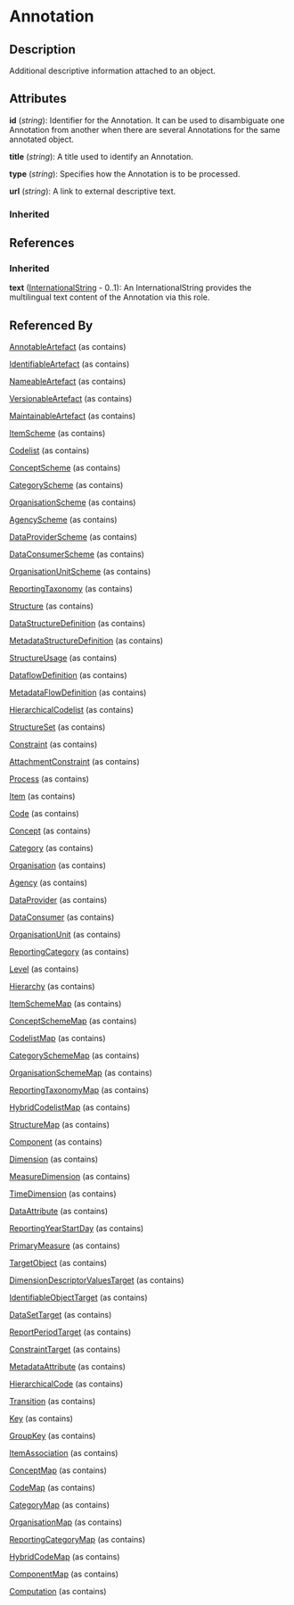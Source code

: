 
# Annotation





## Description

Additional descriptive information attached to an object.


## Attributes

**id** (*string*): Identifier for the Annotation. It can be used to disambiguate one Annotation from another when there are several Annotations for the same annotated object.

**title** (*string*): A title used to identify an Annotation.

**type** (*string*): Specifies how the Annotation is to be processed.

**url** (*string*): A link to external descriptive text.

### Inherited



## References

### Inherited

**text** ([InternationalString](InternationalString.md) - 0..1): An InternationalString provides the multilingual text content of the Annotation via this role.


## Referenced By

[AnnotableArtefact](AnnotableArtefact.md) (as contains)

[IdentifiableArtefact](IdentifiableArtefact.md) (as contains)

[NameableArtefact](NameableArtefact.md) (as contains)

[VersionableArtefact](VersionableArtefact.md) (as contains)

[MaintainableArtefact](MaintainableArtefact.md) (as contains)

[ItemScheme](ItemScheme.md) (as contains)

[Codelist](../Codelists/Codelist.md) (as contains)

[ConceptScheme](../ConceptSchemes/ConceptScheme.md) (as contains)

[CategoryScheme](../CategorySchemes/CategoryScheme.md) (as contains)

[OrganisationScheme](../OrganisationSchemes/OrganisationScheme.md) (as contains)

[AgencyScheme](../OrganisationSchemes/AgencyScheme.md) (as contains)

[DataProviderScheme](../OrganisationSchemes/DataProviderScheme.md) (as contains)

[DataConsumerScheme](../OrganisationSchemes/DataConsumerScheme.md) (as contains)

[OrganisationUnitScheme](../OrganisationSchemes/OrganisationUnitScheme.md) (as contains)

[ReportingTaxonomy](../ReportingTaxonomies/ReportingTaxonomy.md) (as contains)

[Structure](Structure.md) (as contains)

[DataStructureDefinition](../DataStructureDefinitions/DataStructureDefinition.md) (as contains)

[MetadataStructureDefinition](../MetadataStructureDefinitions/MetadataStructureDefinition.md) (as contains)

[StructureUsage](StructureUsage.md) (as contains)

[DataflowDefinition](../DataStructureDefinitions/DataflowDefinition.md) (as contains)

[MetadataFlowDefinition](../MetadataStructureDefinitions/MetadataFlowDefinition.md) (as contains)

[HierarchicalCodelist](../HierarchicalCodelists/HierarchicalCodelist.md) (as contains)

[StructureSet](../StructureMaps/StructureSet.md) (as contains)

[Constraint](../Constraints/Constraint.md) (as contains)

[AttachmentConstraint](../Constraints/AttachmentConstraint.md) (as contains)

[Process](../Process/Process.md) (as contains)

[Item](Item.md) (as contains)

[Code](../Codelists/Code.md) (as contains)

[Concept](../ConceptSchemes/Concept.md) (as contains)

[Category](../CategorySchemes/Category.md) (as contains)

[Organisation](../OrganisationSchemes/Organisation.md) (as contains)

[Agency](../OrganisationSchemes/Agency.md) (as contains)

[DataProvider](../OrganisationSchemes/DataProvider.md) (as contains)

[DataConsumer](../OrganisationSchemes/DataConsumer.md) (as contains)

[OrganisationUnit](../OrganisationSchemes/OrganisationUnit.md) (as contains)

[ReportingCategory](../ReportingTaxonomies/ReportingCategory.md) (as contains)

[Level](../HierarchicalCodelists/Level.md) (as contains)

[Hierarchy](../HierarchicalCodelists/Hierarchy.md) (as contains)

[ItemSchemeMap](../ItemSchemeMaps/ItemSchemeMap.md) (as contains)

[ConceptSchemeMap](../ItemSchemeMaps/ConceptSchemeMap.md) (as contains)

[CodelistMap](../ItemSchemeMaps/CodelistMap.md) (as contains)

[CategorySchemeMap](../ItemSchemeMaps/CategorySchemeMap.md) (as contains)

[OrganisationSchemeMap](../ItemSchemeMaps/OrganisationSchemeMap.md) (as contains)

[ReportingTaxonomyMap](../ItemSchemeMaps/ReportingTaxonomyMap.md) (as contains)

[HybridCodelistMap](../HybridCodelistMap/HybridCodelistMap.md) (as contains)

[StructureMap](../StructureMaps/StructureMap.md) (as contains)

[Component](Component.md) (as contains)

[Dimension](../DataStructureDefinitions/Dimension.md) (as contains)

[MeasureDimension](../DataStructureDefinitions/MeasureDimension.md) (as contains)

[TimeDimension](../DataStructureDefinitions/TimeDimension.md) (as contains)

[DataAttribute](../DataStructureDefinitions/DataAttribute.md) (as contains)

[ReportingYearStartDay](../DataStructureDefinitions/ReportingYearStartDay.md) (as contains)

[PrimaryMeasure](../DataStructureDefinitions/PrimaryMeasure.md) (as contains)

[TargetObject](../MetadataStructureDefinitions/TargetObject.md) (as contains)

[DimensionDescriptorValuesTarget](../MetadataStructureDefinitions/DimensionDescriptorValuesTarget.md) (as contains)

[IdentifiableObjectTarget](../MetadataStructureDefinitions/IdentifiableObjectTarget.md) (as contains)

[DataSetTarget](../MetadataStructureDefinitions/DataSetTarget.md) (as contains)

[ReportPeriodTarget](../MetadataStructureDefinitions/ReportPeriodTarget.md) (as contains)

[ConstraintTarget](../MetadataStructureDefinitions/ConstraintTarget.md) (as contains)

[MetadataAttribute](../MetadataStructureDefinitions/MetadataAttribute.md) (as contains)

[HierarchicalCode](../HierarchicalCodelists/HierarchicalCode.md) (as contains)

[Transition](../Process/Transition.md) (as contains)

[Key](../DataStructureDefinitions/Key.md) (as contains)

[GroupKey](../DataStructureDefinitions/GroupKey.md) (as contains)

[ItemAssociation](../ItemSchemeMaps/ItemAssociation.md) (as contains)

[ConceptMap](../ItemSchemeMaps/ConceptMap.md) (as contains)

[CodeMap](../ItemSchemeMaps/CodeMap.md) (as contains)

[CategoryMap](../ItemSchemeMaps/CategoryMap.md) (as contains)

[OrganisationMap](../ItemSchemeMaps/OrganisationMap.md) (as contains)

[ReportingCategoryMap](../ItemSchemeMaps/ReportingCategoryMap.md) (as contains)

[HybridCodeMap](../HybridCodelistMap/HybridCodeMap.md) (as contains)

[ComponentMap](../StructureMaps/ComponentMap.md) (as contains)

[Computation](../Process/Computation.md) (as contains)


